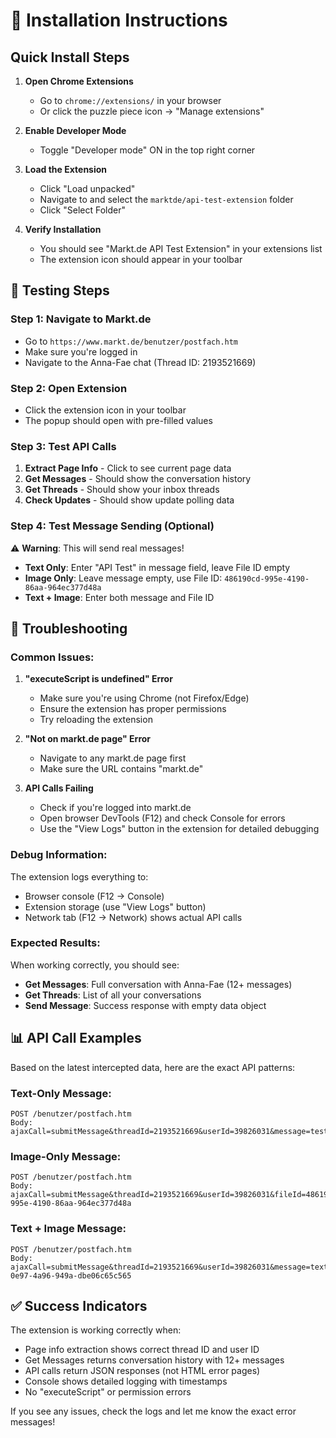 # 🚀 Installation Instructions

## Quick Install Steps

1. **Open Chrome Extensions**
   - Go to `chrome://extensions/` in your browser
   - Or click the puzzle piece icon → "Manage extensions"

2. **Enable Developer Mode**
   - Toggle "Developer mode" ON in the top right corner

3. **Load the Extension**
   - Click "Load unpacked"
   - Navigate to and select the `marktde/api-test-extension` folder
   - Click "Select Folder"

4. **Verify Installation**
   - You should see "Markt.de API Test Extension" in your extensions list
   - The extension icon should appear in your toolbar

## 🧪 Testing Steps

### Step 1: Navigate to Markt.de
- Go to `https://www.markt.de/benutzer/postfach.htm`
- Make sure you're logged in
- Navigate to the Anna-Fae chat (Thread ID: 2193521669)

### Step 2: Open Extension
- Click the extension icon in your toolbar
- The popup should open with pre-filled values

### Step 3: Test API Calls
1. **Extract Page Info** - Click to see current page data
2. **Get Messages** - Should show the conversation history
3. **Get Threads** - Should show your inbox threads
4. **Check Updates** - Should show update polling data

### Step 4: Test Message Sending (Optional)
⚠️ **Warning**: This will send real messages!

- **Text Only**: Enter "API Test" in message field, leave File ID empty
- **Image Only**: Leave message empty, use File ID: `486190cd-995e-4190-86aa-964ec377d48a`
- **Text + Image**: Enter both message and File ID

## 🐛 Troubleshooting

### Common Issues:

1. **"executeScript is undefined" Error**
   - Make sure you're using Chrome (not Firefox/Edge)
   - Ensure the extension has proper permissions
   - Try reloading the extension

2. **"Not on markt.de page" Error**
   - Navigate to any markt.de page first
   - Make sure the URL contains "markt.de"

3. **API Calls Failing**
   - Check if you're logged into markt.de
   - Open browser DevTools (F12) and check Console for errors
   - Use the "View Logs" button in the extension for detailed debugging

### Debug Information:

The extension logs everything to:
- Browser console (F12 → Console)
- Extension storage (use "View Logs" button)
- Network tab (F12 → Network) shows actual API calls

### Expected Results:

When working correctly, you should see:
- **Get Messages**: Full conversation with Anna-Fae (12+ messages)
- **Get Threads**: List of all your conversations
- **Send Message**: Success response with empty data object

## 📊 API Call Examples

Based on the latest intercepted data, here are the exact API patterns:

### Text-Only Message:
```
POST /benutzer/postfach.htm
Body: ajaxCall=submitMessage&threadId=2193521669&userId=39826031&message=test
```

### Image-Only Message:
```
POST /benutzer/postfach.htm  
Body: ajaxCall=submitMessage&threadId=2193521669&userId=39826031&fileId=486190cd-995e-4190-86aa-964ec377d48a
```

### Text + Image Message:
```
POST /benutzer/postfach.htm
Body: ajaxCall=submitMessage&threadId=2193521669&userId=39826031&message=text+mit+bild&fileId=1e2d2243-0e97-4a96-949a-dbe06c65c565
```

## ✅ Success Indicators

The extension is working correctly when:
- Page info extraction shows correct thread ID and user ID
- Get Messages returns conversation history with 12+ messages
- API calls return JSON responses (not HTML error pages)
- Console shows detailed logging with timestamps
- No "executeScript" or permission errors

If you see any issues, check the logs and let me know the exact error messages!